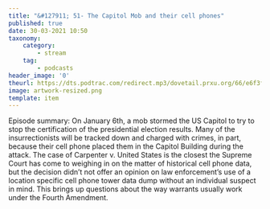 ```yaml
---
title: "&#127911; 51- The Capitol Mob and their cell phones"
published: true
date: 30-03-2021 10:50
taxonomy:
    category:
        - stream
    tag:
        - podcasts
header_image: '0'
theurl: https://dts.podtrac.com/redirect.mp3/dovetail.prxu.org/66/e6f3fd93-ae14-49db-bfe9-3cb9ad438889/TCL_MARCH_2021_Cell_phone_data_and_the_Mob_pt01.mp3
image: artwork-resized.png
template: item
--- 
```

Episode summary: On January 6th, a mob stormed the US Capitol to try to stop the certification of the presidential election results. Many of the insurrectionists will be tracked down and charged with crimes, in part, because their cell phone placed them in the Capitol Building during the attack. The case of Carpenter v. United States is the closest the Supreme Court has come to weighing in on the matter of historical cell phone data, but the decision didn’t not offer an opinion on law enforcement’s use of a location specific cell phone tower data dump without an individual suspect in mind. This brings up questions about the way warrants usually work under the Fourth Amendment.
